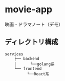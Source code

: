 # movie-app
映画・ドラマノート（デモ）


## ディレクトリ構成
```
services
    ├── backend
    │      └──golang系
    └── frontend
       　 └──React系
```
